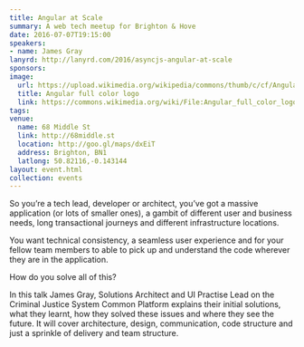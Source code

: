 ```yaml
---
title: Angular at Scale
summary: A web tech meetup for Brighton & Hove
date: 2016-07-07T19:15:00
speakers:
- name: James Gray
lanyrd: http://lanyrd.com/2016/asyncjs-angular-at-scale
sponsors:
image:
  url: https://upload.wikimedia.org/wikipedia/commons/thumb/c/cf/Angular_full_color_logo.svg/512px-Angular_full_color_logo.svg.png
  title: Angular full color logo
  link: https://commons.wikimedia.org/wiki/File:Angular_full_color_logo.svg
tags:
venue:
  name: 68 Middle St
  link: http://68middle.st
  location: http://goo.gl/maps/dxEiT
  address: Brighton, BN1
  latlong: 50.82116,-0.143144
layout: event.html
collection: events
---
```


So you’re a tech lead, developer or architect, you’ve got a massive application (or lots of smaller ones), a gambit of different user and business needs, long transactional journeys and different infrastructure locations.

You want technical consistency, a seamless user experience and for your fellow team members to able to pick up and understand the code wherever they are in the application.

How do you solve all of this?

In this talk James Gray, Solutions Architect and UI Practise Lead on the Criminal Justice System Common Platform explains their initial solutions, what they learnt, how they solved these issues and where they see the future. It will cover architecture, design, communication, code structure and just a sprinkle of delivery and team structure.
